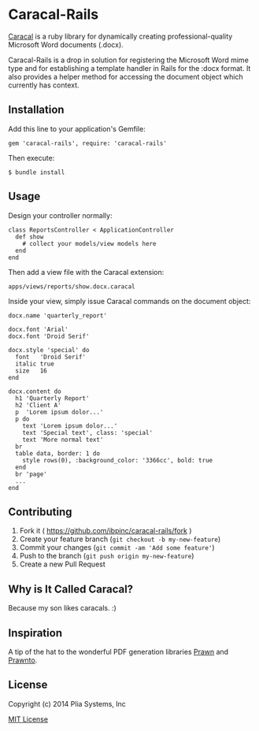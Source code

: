 # Caracal-Rails

[Caracal](https://github.com/ibpinc/caracal) is a ruby library for dynamically creating professional-quality Microsoft Word documents (.docx). 

Caracal-Rails is a drop in solution for registering the Microsoft Word mime type and for establishing a template handler in Rails for the :docx format.  It also provides a helper method for accessing the document object which currently has context.

## Installation

Add this line to your application's Gemfile:

    gem 'caracal-rails', require: 'caracal-rails'

Then execute:

    $ bundle install

## Usage

Design your controller normally:

    class ReportsController < ApplicationController
      def show
        # collect your models/view models here
      end
    end
    
Then add a view file with the Caracal extension:

    apps/views/reports/show.docx.caracal
    
Inside your view, simply issue Caracal commands on the document object:
    
    docx.name 'quarterly_report'
    
    docx.font 'Arial'
    docx.font 'Droid Serif'
    
    docx.style 'special' do
      font   'Droid Serif'
      italic true
      size   16
    end
    
    docx.content do
      h1 'Quarterly Report'
      h2 'Client A'
      p  'Lorem ipsum dolor...'
      p do
        text 'Lorem ipsum dolor...'
        text 'Special text', class: 'special'
        text 'More normal text'
      br
      table data, border: 1 do
        style rows(0), :background_color: '3366cc', bold: true
      end
      br 'page'
      ...
    end

## Contributing

1. Fork it ( https://github.com/ibpinc/caracal-rails/fork )
2. Create your feature branch (`git checkout -b my-new-feature`)
3. Commit your changes (`git commit -am 'Add some feature'`)
4. Push to the branch (`git push origin my-new-feature`)
5. Create a new Pull Request

## Why is It Called Caracal?

Because my son likes caracals. :)

## Inspiration

A tip of the hat to the wonderful PDF generation libraries [Prawn](https://github.com/prawnpdf/prawn) and [Prawnto](https://github.com/GetJobber/prawnto).

## License

Copyright (c) 2014 Plia Systems, Inc

[MIT License](https://github.com/ibpinc/caracal-rails/blob/master/LICENSE.txt)